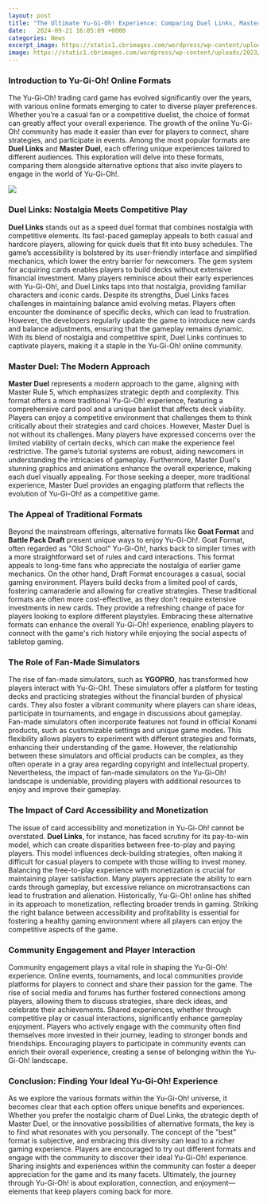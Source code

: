 ```yaml
---
layout: post
title: "The Ultimate Yu-Gi-Oh! Experience: Comparing Duel Links, Master Duel, and Alternatives"
date:   2024-09-21 16:05:09 +0000
categories: News
excerpt_image: https://static1.cbrimages.com/wordpress/wp-content/uploads/2023/04/yugioh-master-duel-and-duel-links.jpg
image: https://static1.cbrimages.com/wordpress/wp-content/uploads/2023/04/yugioh-master-duel-and-duel-links.jpg
---
```


### Introduction to Yu-Gi-Oh! Online Formats
The Yu-Gi-Oh! trading card game has evolved significantly over the years, with various online formats emerging to cater to diverse player preferences. Whether you’re a casual fan or a competitive duelist, the choice of format can greatly affect your overall experience. The growth of the online Yu-Gi-Oh! community has made it easier than ever for players to connect, share strategies, and participate in events. Among the most popular formats are **Duel Links** and **Master Duel**, each offering unique experiences tailored to different audiences. This exploration will delve into these formats, comparing them alongside alternative options that also invite players to engage in the world of Yu-Gi-Oh!.

![](https://static1.cbrimages.com/wordpress/wp-content/uploads/2023/04/yugioh-master-duel-and-duel-links.jpg)
### Duel Links: Nostalgia Meets Competitive Play
**Duel Links** stands out as a speed duel format that combines nostalgia with competitive elements. Its fast-paced gameplay appeals to both casual and hardcore players, allowing for quick duels that fit into busy schedules. The game’s accessibility is bolstered by its user-friendly interface and simplified mechanics, which lower the entry barrier for newcomers. The gem system for acquiring cards enables players to build decks without extensive financial investment. Many players reminisce about their early experiences with Yu-Gi-Oh!, and Duel Links taps into that nostalgia, providing familiar characters and iconic cards.
Despite its strengths, Duel Links faces challenges in maintaining balance amid evolving metas. Players often encounter the dominance of specific decks, which can lead to frustration. However, the developers regularly update the game to introduce new cards and balance adjustments, ensuring that the gameplay remains dynamic. With its blend of nostalgia and competitive spirit, Duel Links continues to captivate players, making it a staple in the Yu-Gi-Oh! online community.
### Master Duel: The Modern Approach
**Master Duel** represents a modern approach to the game, aligning with Master Rule 5, which emphasizes strategic depth and complexity. This format offers a more traditional Yu-Gi-Oh! experience, featuring a comprehensive card pool and a unique banlist that affects deck viability. Players can enjoy a competitive environment that challenges them to think critically about their strategies and card choices.
However, Master Duel is not without its challenges. Many players have expressed concerns over the limited viability of certain decks, which can make the experience feel restrictive. The game’s tutorial systems are robust, aiding newcomers in understanding the intricacies of gameplay. Furthermore, Master Duel's stunning graphics and animations enhance the overall experience, making each duel visually appealing. For those seeking a deeper, more traditional experience, Master Duel provides an engaging platform that reflects the evolution of Yu-Gi-Oh! as a competitive game.
### The Appeal of Traditional Formats
Beyond the mainstream offerings, alternative formats like **Goat Format** and **Battle Pack Draft** present unique ways to enjoy Yu-Gi-Oh!. Goat Format, often regarded as "Old School" Yu-Gi-Oh!, harks back to simpler times with a more straightforward set of rules and card interactions. This format appeals to long-time fans who appreciate the nostalgia of earlier game mechanics. 
On the other hand, Draft Format encourages a casual, social gaming environment. Players build decks from a limited pool of cards, fostering camaraderie and allowing for creative strategies. These traditional formats are often more cost-effective, as they don't require extensive investments in new cards. They provide a refreshing change of pace for players looking to explore different playstyles. Embracing these alternative formats can enhance the overall Yu-Gi-Oh! experience, enabling players to connect with the game's rich history while enjoying the social aspects of tabletop gaming.
### The Role of Fan-Made Simulators
The rise of fan-made simulators, such as **YGOPRO**, has transformed how players interact with Yu-Gi-Oh!. These simulators offer a platform for testing decks and practicing strategies without the financial burden of physical cards. They also foster a vibrant community where players can share ideas, participate in tournaments, and engage in discussions about gameplay. 
Fan-made simulators often incorporate features not found in official Konami products, such as customizable settings and unique game modes. This flexibility allows players to experiment with different strategies and formats, enhancing their understanding of the game. However, the relationship between these simulators and official products can be complex, as they often operate in a gray area regarding copyright and intellectual property. Nevertheless, the impact of fan-made simulators on the Yu-Gi-Oh! landscape is undeniable, providing players with additional resources to enjoy and improve their gameplay.
### The Impact of Card Accessibility and Monetization
The issue of card accessibility and monetization in Yu-Gi-Oh! cannot be overstated. **Duel Links**, for instance, has faced scrutiny for its pay-to-win model, which can create disparities between free-to-play and paying players. This model influences deck-building strategies, often making it difficult for casual players to compete with those willing to invest money.
Balancing the free-to-play experience with monetization is crucial for maintaining player satisfaction. Many players appreciate the ability to earn cards through gameplay, but excessive reliance on microtransactions can lead to frustration and alienation. Historically, Yu-Gi-Oh! online has shifted in its approach to monetization, reflecting broader trends in gaming. Striking the right balance between accessibility and profitability is essential for fostering a healthy gaming environment where all players can enjoy the competitive aspects of the game.
### Community Engagement and Player Interaction
Community engagement plays a vital role in shaping the Yu-Gi-Oh! experience. Online events, tournaments, and local communities provide platforms for players to connect and share their passion for the game. The rise of social media and forums has further fostered connections among players, allowing them to discuss strategies, share deck ideas, and celebrate their achievements.
Shared experiences, whether through competitive play or casual interactions, significantly enhance gameplay enjoyment. Players who actively engage with the community often find themselves more invested in their journey, leading to stronger bonds and friendships. Encouraging players to participate in community events can enrich their overall experience, creating a sense of belonging within the Yu-Gi-Oh! landscape.
### Conclusion: Finding Your Ideal Yu-Gi-Oh! Experience
As we explore the various formats within the Yu-Gi-Oh! universe, it becomes clear that each option offers unique benefits and experiences. Whether you prefer the nostalgic charm of Duel Links, the strategic depth of Master Duel, or the innovative possibilities of alternative formats, the key is to find what resonates with you personally. The concept of the "best" format is subjective, and embracing this diversity can lead to a richer gaming experience.
Players are encouraged to try out different formats and engage with the community to discover their ideal Yu-Gi-Oh! experience. Sharing insights and experiences within the community can foster a deeper appreciation for the game and its many facets. Ultimately, the journey through Yu-Gi-Oh! is about exploration, connection, and enjoyment—elements that keep players coming back for more.
